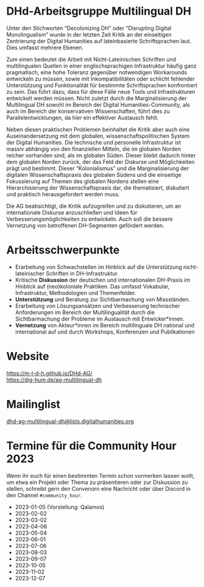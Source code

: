 # DHd-Arbeitsgruppe Multilingual DH

Unter den Stichworten “Decolonizing DH” oder “Disrupting Digital Monolingualism” wurde in der letzten Zeit Kritik an der einseitigen Zentrierung der Digital Humanities auf lateinbasierte Schriftsprachen laut. Dies umfasst mehrere Ebenen.

Zum einen bedeutet die Arbeit mit Nicht-Lateinischen Schriften und multilingualen Quellen in einer englischsprachigen Infrastruktur häufig ganz pragmatisch, eine hohe Toleranz gegenüber notwendigen Workarounds entwickeln zu müssen, sowie mit Inkompatibilitäten oder schlicht fehlender Unterstützung und Funktionalität für bestimmte Schriftsprachen konfrontiert zu sein. Das führt dazu, dass für diese Fälle neue Tools und Infrastrukturen entwickelt werden müssen. Nicht zuletzt durch die Marginalisierung der Multilingual DH sowohl im Bereich der Digital Humanities-Community, als auch im Bereich der konservativen Wissenschaften, führt dies zu Parallelentwicklungen, da hier ein effektiver Austausch fehlt.

Neben diesen praktischen Problemen beinhaltet die Kritik aber auch eine Auseinandersetzung mit dem globalen, wissenschaftspolitischen System der Digital Humanities. Die technische und personelle Infrastruktur ist massiv abhängig von den finanziellen Mitteln, die im globalen Norden reicher vorhanden sind, als im globalen Süden. Dieser bleibt dadurch hinter dem globalen Norden zurück, der das Feld der Diskurse und Möglichkeiten prägt und bestimmt. Dieser “Kolonialismus” und die Marginalisierung der digitalen Wissenschaftspraxis des globalen Südens und die einseitige Fokussierung auf Themen des globalen Nordens stellen eine Hierarchisierung der Wissenschaftspraxis dar, die thematisiert, diskutiert und praktisch herausgefordert werden muss.

Die AG beabsichtigt, die Kritik aufzugreifen und zu diskutieren, um an internationale Diskurse anzuschließen und Ideen für Verbesserungsmöglichkeiten zu entwickeln. Auch soll die bessere Vernetzung von betroffenen DH-Segmenten gefördert werden.

# Arbeitsschwerpunkte

- Erarbeitung von Schwachstellen im Hinblick auf die Unterstützung nicht-lateinischer Schriften in DH-Infrastruktur.
- Kritische **Diskussion** der deutschen und internationalen DH-Praxis im Hinblick auf (neo)koloniale Praktiken. Das umfasst Vokabular, Infrastruktur, Methodologien und Themenfelder. 
- **Unterstützung** und Beratung zur Sichtbarmachung von Missständen.
- Erarbeitung von Lösungsansätzen und Verbesserung technischer Anforderungen im Bereich der Multilingualität durch die Sichtbarmachung der Probleme im Austausch mit Entwicker\*innen.
- **Vernetzung** von Akteur\*innen im Bereich multilinguale DH national und international auf und durch Workshops, Konferenzen und Publikationen

# Website

https://m-l-d-h.github.io/DHd-AG/  
https://dig-hum.de/ag-multilingual-dh

# Mailinglist

dhd-ag-multilingual-dh@lists.digitalhumanities.org

# Termine für die Community Hour 2023

Wenn ihr euch für einen bestimmten Termin schon vormerken lassen wollt, um etwa ein Projekt oder Thema zu präsentieren oder zur Diskussion zu stellen, schreibt gern den Convenorn eine Nachricht oder über Discord in den Channel `#community_hour`.

- 2023-01-05 (Vorstellung: Qalamos)
- 2023-02-02
- 2023-03-02
- 2023-04-06
- 2023-05-04
- 2023-06-01
- 2023-07-06
- 2023-08-03
- 2023-09-07
- 2023-10-05
- 2023-11-02
- 2023-12-07
